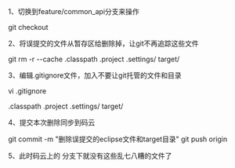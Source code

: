 1、切换到feature/common_api分支来操作

git checkout <feature>

2、将误提交的文件从暂存区给删除掉，让git不再追踪这些文件

git rm -r --cache .classpath .project .settings/ target/

3、编辑.gitignore文件，加入不要让git托管的文件和目录

vi .gitignore

.classpath
.project
.settings/
target/

4、提交本次删除同步到码云

git commit -m "删除误提交的eclipse文件和target目录"
git push origin <feature>

5、此时码云上的 <feature> 分支下就没有这些乱七八糟的文件了

